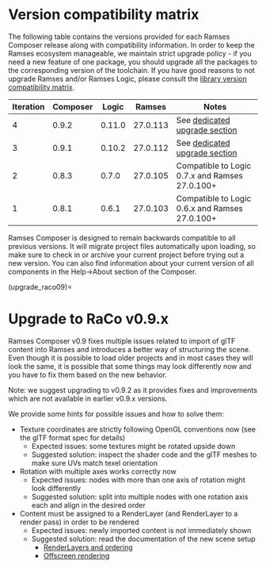 # Version compatibility matrix

The following table contains the versions provided for each Ramses Composer
release along with compatibility information. In order to keep the Ramses ecosystem
manageable, we maintain strict upgrade policy - if you need a new feature of one package,
you should upgrade all the packages to the corresponding version of the toolchain.
If you have good reasons to not upgrade Ramses and/or Ramses Logic, please consult
the [library version compatibility matrix](https://ramses-logic.readthedocs.io/en/latest/readme_ref.html#version-matrix).

|Iteration|Composer |Logic    | Ramses        | Notes                                                      |
|---------|---------|---------|---------------|------------------------------------------------------------|
| 4       |0.9.2    |0.11.0   | 27.0.113      | See [dedicated upgrade section](upgrade_raco09)   |
| 3       |0.9.1    |0.10.2   | 27.0.112      | See [dedicated upgrade section](upgrade_raco09)   |
| 2       |0.8.3    |0.7.0    | 27.0.105      | Compatible to Logic 0.7.x and Ramses 27.0.100+             |
| 1       |0.8.1    |0.6.1    | 27.0.103      | Compatible to Logic 0.6.x and Ramses 27.0.100+             |

Ramses Composer is designed to remain backwards compatible to all previous versions. It will migrate project files automatically upon loading, so make sure to check in or archive your current project before trying out a new version.
You can also find information about your current version of all components in the Help->About section of the Composer.

(upgrade_raco09)=
# Upgrade to RaCo v0.9.x

Ramses Composer v0.9 fixes multiple issues related to import of glTF content into Ramses and introduces a better way
of structuring the scene. Even though it is possible to load older projects and in most cases they will look the same,
it is possible that some things may look differently now and you have to fix them based on the new behavior.

Note: we suggest upgrading to v0.9.2 as it provides fixes and improvements which are not available in earlier v0.9.x versions.

We provide some hints for possible issues and how to solve them:

* Texture coordinates are strictly following OpenGL conventions now (see the glTF format spec for details)
    * Expected issues: some textures might be rotated upside down
    * Suggested solution: inspect the shader code and the glTF meshes to make sure UVs match texel orientation
* Rotation with multiple axes works correctly now
    * Expected issues: nodes with more than one axis of rotation might look differently
    * Suggested solution: split into multiple nodes with one rotation axis each and align in the desired order
* Content must be assigned to a RenderLayer (and RenderLayer to a render pass) in order to be rendered
    * Expected issues: newly imported content is not immediately shown
    * Suggested solution: read the documentation of the new scene setup
        * [RenderLayers and ordering](https://github.com/COVESA/ramses-composer-docs/blob/master/ordering/manual.md)
        * [Offscreen rendering](https://github.com/COVESA/ramses-composer-docs/blob/master/offscreen/manual.md)
